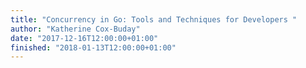 ```yaml
---
title: "Concurrency in Go: Tools and Techniques for Developers "
author: "Katherine Cox-Buday"
date: "2017-12-16T12:00:00+01:00"
finished: "2018-01-13T12:00:00+01:00"
---
```

